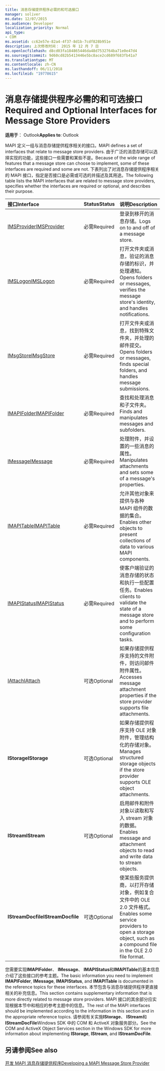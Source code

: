 ```yaml
---
title: 消息存储提供程序必需的和可选接口
manager: soliver
ms.date: 12/07/2015
ms.audience: Developer
localization_priority: Normal
api_type:
- COM
ms.assetid: cc62e57e-82a4-4f37-8d1b-7cdf828b951e
description: 上次修改时间： 2015 年 12 月 7 日
ms.openlocfilehash: d8cd03fa184865446da48d7532764ba71e0e47d4
ms.sourcegitcommit: 9d60cd82b5413446e5bc8ace2cd689f683fb41a7
ms.translationtype: MT
ms.contentlocale: zh-CN
ms.lasthandoff: 06/11/2018
ms.locfileid: "19778615"
---
```

# <a name="required-and-optional-interfaces-for-message-store-providers"></a><span data-ttu-id="36766-103">消息存储提供程序必需的和可选接口</span><span class="sxs-lookup"><span data-stu-id="36766-103">Required and Optional Interfaces for Message Store Providers</span></span>

 
  
<span data-ttu-id="36766-104">**适用于**： Outlook</span><span class="sxs-lookup"><span data-stu-id="36766-104">**Applies to**: Outlook</span></span> 
  
<span data-ttu-id="36766-105">MAPI 定义一组与消息存储提供程序相关的接口。</span><span class="sxs-lookup"><span data-stu-id="36766-105">MAPI defines a set of interfaces that relate to message store providers.</span></span> <span data-ttu-id="36766-106">由于广泛的消息存储可以选择实现的功能，这些接口一些需要和某些不是。</span><span class="sxs-lookup"><span data-stu-id="36766-106">Because of the wide range of features that a message store can choose to implement, some of these interfaces are required and some are not.</span></span> <span data-ttu-id="36766-107">下表列出了对消息存储提供程序相关的 MAPI 接口，指定是否接口是必需或可选的并描述及其用途。</span><span class="sxs-lookup"><span data-stu-id="36766-107">The following table lists the MAPI interfaces that are related to message store providers, specifies whether the interfaces are required or optional, and describes their purpose.</span></span>
  
|<span data-ttu-id="36766-108">**接口**</span><span class="sxs-lookup"><span data-stu-id="36766-108">**Interface**</span></span>|<span data-ttu-id="36766-109">**Status**</span><span class="sxs-lookup"><span data-stu-id="36766-109">**Status**</span></span>|<span data-ttu-id="36766-110">**说明**</span><span class="sxs-lookup"><span data-stu-id="36766-110">**Description**</span></span>|
|:-----|:-----|:-----|
|[<span data-ttu-id="36766-111">IMSProvider</span><span class="sxs-lookup"><span data-stu-id="36766-111">IMSProvider</span></span>](imsprovideriunknown.md) <br/> |<span data-ttu-id="36766-112">必需</span><span class="sxs-lookup"><span data-stu-id="36766-112">Required</span></span>  <br/> |<span data-ttu-id="36766-113">登录到移开的消息存储。</span><span class="sxs-lookup"><span data-stu-id="36766-113">Logs on to and off of a message store.</span></span>  <br/> |
|[<span data-ttu-id="36766-114">IMSLogon</span><span class="sxs-lookup"><span data-stu-id="36766-114">IMSLogon</span></span>](imslogoniunknown.md) <br/> |<span data-ttu-id="36766-115">必需</span><span class="sxs-lookup"><span data-stu-id="36766-115">Required</span></span>  <br/> |<span data-ttu-id="36766-116">打开文件夹或消息，验证的消息存储的标识，并处理通知。</span><span class="sxs-lookup"><span data-stu-id="36766-116">Opens folders or messages, verifies the message store's identity, and handles notifications.</span></span>  <br/> |
|[<span data-ttu-id="36766-117">IMsgStore</span><span class="sxs-lookup"><span data-stu-id="36766-117">IMsgStore</span></span>](imsgstoreimapiprop.md) <br/> |<span data-ttu-id="36766-118">必需</span><span class="sxs-lookup"><span data-stu-id="36766-118">Required</span></span>  <br/> |<span data-ttu-id="36766-119">打开文件夹或消息，找到特殊文件夹，并处理的邮件提交。</span><span class="sxs-lookup"><span data-stu-id="36766-119">Opens folders or messages, finds special folders, and handles message submissions.</span></span>  <br/> |
|[<span data-ttu-id="36766-120">IMAPIFolder</span><span class="sxs-lookup"><span data-stu-id="36766-120">IMAPIFolder</span></span>](imapifolderimapicontainer.md) <br/> |<span data-ttu-id="36766-121">必需</span><span class="sxs-lookup"><span data-stu-id="36766-121">Required</span></span>  <br/> |<span data-ttu-id="36766-122">查找和处理消息和子文件夹。</span><span class="sxs-lookup"><span data-stu-id="36766-122">Finds and manipulates messages and subfolders.</span></span>  <br/> |
|[<span data-ttu-id="36766-123">IMessage</span><span class="sxs-lookup"><span data-stu-id="36766-123">IMessage</span></span>](imessageimapiprop.md) <br/> |<span data-ttu-id="36766-124">必需</span><span class="sxs-lookup"><span data-stu-id="36766-124">Required</span></span>  <br/> |<span data-ttu-id="36766-125">处理附件，并设置的一些消息的属性。</span><span class="sxs-lookup"><span data-stu-id="36766-125">Manipulates attachments and sets some of a message's properties.</span></span>  <br/> |
|[<span data-ttu-id="36766-126">IMAPITable</span><span class="sxs-lookup"><span data-stu-id="36766-126">IMAPITable</span></span>](imapitableiunknown.md) <br/> |<span data-ttu-id="36766-127">必需</span><span class="sxs-lookup"><span data-stu-id="36766-127">Required</span></span>  <br/> |<span data-ttu-id="36766-128">允许其他对象来提供与各种 MAPI 组件的数据的集合。</span><span class="sxs-lookup"><span data-stu-id="36766-128">Enables other objects to present collections of data to various MAPI components.</span></span>  <br/> |
|[<span data-ttu-id="36766-129">IMAPIStatus</span><span class="sxs-lookup"><span data-stu-id="36766-129">IMAPIStatus</span></span>](imapistatusimapiprop.md) <br/> |<span data-ttu-id="36766-130">必需</span><span class="sxs-lookup"><span data-stu-id="36766-130">Required</span></span>  <br/> |<span data-ttu-id="36766-131">使客户端验证的消息存储的状态和执行一些配置任务。</span><span class="sxs-lookup"><span data-stu-id="36766-131">Enables clients to validate the state of a message store and to perform some configuration tasks.</span></span>  <br/> |
|[<span data-ttu-id="36766-132">IAttach</span><span class="sxs-lookup"><span data-stu-id="36766-132">IAttach</span></span>](iattachimapiprop.md) <br/> |<span data-ttu-id="36766-133">可选</span><span class="sxs-lookup"><span data-stu-id="36766-133">Optional</span></span>  <br/> |<span data-ttu-id="36766-134">如果存储提供程序支持的文件附件，则访问邮件附件属性。</span><span class="sxs-lookup"><span data-stu-id="36766-134">Accesses message attachment properties if the store provider supports file attachments.</span></span>  <br/> |
|<span data-ttu-id="36766-135">**IStorage**</span><span class="sxs-lookup"><span data-stu-id="36766-135">**IStorage**</span></span> <br/> |<span data-ttu-id="36766-136">可选</span><span class="sxs-lookup"><span data-stu-id="36766-136">Optional</span></span>  <br/> |<span data-ttu-id="36766-137">如果存储提供程序支持 OLE 对象附件，管理结构化的存储对象。</span><span class="sxs-lookup"><span data-stu-id="36766-137">Manages structured storage objects if the store provider supports OLE object attachments.</span></span>  <br/> |
|<span data-ttu-id="36766-138">**IStream**</span><span class="sxs-lookup"><span data-stu-id="36766-138">**IStream**</span></span> <br/> |<span data-ttu-id="36766-139">可选</span><span class="sxs-lookup"><span data-stu-id="36766-139">Optional</span></span>  <br/> |<span data-ttu-id="36766-140">启用邮件和附件对象以读取和写入 stream 对象的数据。</span><span class="sxs-lookup"><span data-stu-id="36766-140">Enables message and attachment objects to read and write data to stream objects.</span></span>  <br/> |
|<span data-ttu-id="36766-141">**IStreamDocfile**</span><span class="sxs-lookup"><span data-stu-id="36766-141">**IStreamDocfile**</span></span> <br/> |<span data-ttu-id="36766-142">可选</span><span class="sxs-lookup"><span data-stu-id="36766-142">Optional</span></span>  <br/> |<span data-ttu-id="36766-143">使某些服务提供商，以打开存储对象，例如复合文件中的 OLE 2.0 文件格式。</span><span class="sxs-lookup"><span data-stu-id="36766-143">Enables some service providers to open a storage object, such as a compound file in the OLE 2.0 file format.</span></span>  <br/> |
   
<span data-ttu-id="36766-144">您需要实现**IMAPIFolder**、 **IMessage**、 **IMAPIStatus**和**IMAPITable**的基本信息介绍了这些接口的参考主题。</span><span class="sxs-lookup"><span data-stu-id="36766-144">The basic information you need to implement **IMAPIFolder**, **IMessage**, **IMAPIStatus**, and **IMAPITable** is documented in the reference topics for these interfaces.</span></span> <span data-ttu-id="36766-145">本节包含与消息存储提供程序更直接相关的补充信息。</span><span class="sxs-lookup"><span data-stu-id="36766-145">This section contains supplementary information that is more directly related to message store providers.</span></span> <span data-ttu-id="36766-146">MAPI 接口的其余部分应实现根据本节中和相应的参考主题中的信息。</span><span class="sxs-lookup"><span data-stu-id="36766-146">The rest of the MAPI interfaces should be implemented according to the information in this section and in the appropriate reference topics.</span></span> <span data-ttu-id="36766-147">请参阅有关实施**IStorage**、 **IStream**和**IStreamDocFile**Windows SDK 中的 COM 和 ActiveX 对象服务部分。</span><span class="sxs-lookup"><span data-stu-id="36766-147">See the COM and ActiveX Object Services section in the Windows SDK for more information about implementing **IStorage**, **IStream**, and **IStreamDocFile**.</span></span>
  
## <a name="see-also"></a><span data-ttu-id="36766-148">另请参阅</span><span class="sxs-lookup"><span data-stu-id="36766-148">See also</span></span>



[<span data-ttu-id="36766-149">开发 MAPI 消息存储提供程序</span><span class="sxs-lookup"><span data-stu-id="36766-149">Developing a MAPI Message Store Provider</span></span>](developing-a-mapi-message-store-provider.md)

